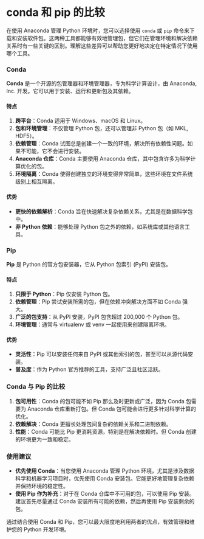# conda 和 pip 的比较

在使用 Anaconda 管理 Python 环境时，您可以选择使用 `conda` 或 `pip` 命令来下载和安装软件包。这两种工具都能够有效地管理包，但它们在管理环境和解决依赖关系时有一些关键的区别。理解这些差异可以帮助您更好地决定在特定情况下使用哪个工具。

### Conda

**Conda** 是一个开源的包管理器和环境管理器，专为科学计算设计，由 Anaconda, Inc. 开发。它可以用于安装、运行和更新包及其依赖。

#### 特点
1. **跨平台**：Conda 适用于 Windows、macOS 和 Linux。
2. **包和环境管理**：不仅管理 Python 包，还可以管理非 Python 包（如 MKL, HDF5）。
3. **依赖管理**：Conda 试图总是创建一个一致的环境，解决所有依赖性问题。如果不可能，它不会进行安装。
4. **Anaconda 仓库**：Conda 主要使用 Anaconda 仓库，其中包含许多为科学计算优化的包。
5. **环境隔离**：Conda 使得创建独立的环境变得非常简单，这些环境在文件系统级别上相互隔离。

#### 优势
- **更快的依赖解析**：Conda 旨在快速解决复杂依赖关系，尤其是在数据科学包中。
- **非 Python 依赖**：能够处理 Python 包之外的依赖，如系统库或其他语言工具。

### Pip

**Pip** 是 Python 的官方包安装器，它从 Python 包索引 (PyPI) 安装包。

#### 特点
1. **只限于 Python**：Pip 仅安装 Python 包。
2. **依赖管理**：Pip 尝试安装所需的包，但在依赖冲突解决方面不如 Conda 强大。
3. **广泛的包支持**：从 PyPI 安装，PyPI 包含超过 200,000 个 Python 包。
4. **环境管理**：通常与 virtualenv 或 venv 一起使用来创建隔离环境。

#### 优势
- **灵活性**：Pip 可以安装任何来自 PyPI 或其他索引的包，甚至可以从源代码安装。
- **普及度**：作为 Python 官方推荐的工具，支持广泛且社区活跃。

### Conda 与 Pip 的比较

1. **包可用性**：Conda 的包可能不如 Pip 那么及时更新或广泛，因为 Conda 包需要为 Anaconda 仓库重新打包。但 Conda 包可能会进行更多针对科学计算的优化。
2. **依赖解决**：Conda 更擅长处理包间复杂的依赖关系和二进制依赖。
3. **性能**：Conda 可能比 Pip 更消耗资源，特别是在解决依赖时。但 Conda 创建的环境更为一致和稳定。

### 使用建议

- **优先使用 Conda**：当您使用 Anaconda 管理 Python 环境，尤其是涉及数据科学和机器学习项目时，优先使用 Conda 安装包。它能更好地管理复杂依赖并保持环境的稳定性。
- **使用 Pip 作为补充**：对于在 Conda 仓库中不可用的包，可以使用 Pip 安装。建议首先尽量通过 Conda 安装所有可能的依赖，然后再使用 Pip 安装剩余的包。

通过结合使用 Conda 和 Pip，您可以最大限度地利用两者的优点，有效管理和维护您的 Python 开发环境。